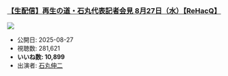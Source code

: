 ### [【生配信】再生の道・石丸代表記者会見 8月27日（水）【ReHacQ】](https://www.youtube.com/watch?v=e8KMybXtRuk)
[![](https://img.youtube.com/vi/e8KMybXtRuk/sddefault.jpg)](https://www.youtube.com/watch?v=e8KMybXtRuk)
-   公開日: 2025-08-27
-   視聴数: 281,621
-   **いいね数: 10,899**
-   出演者: [石丸伸二](/rehacq_fan/people/石丸伸二 "wikilink")
